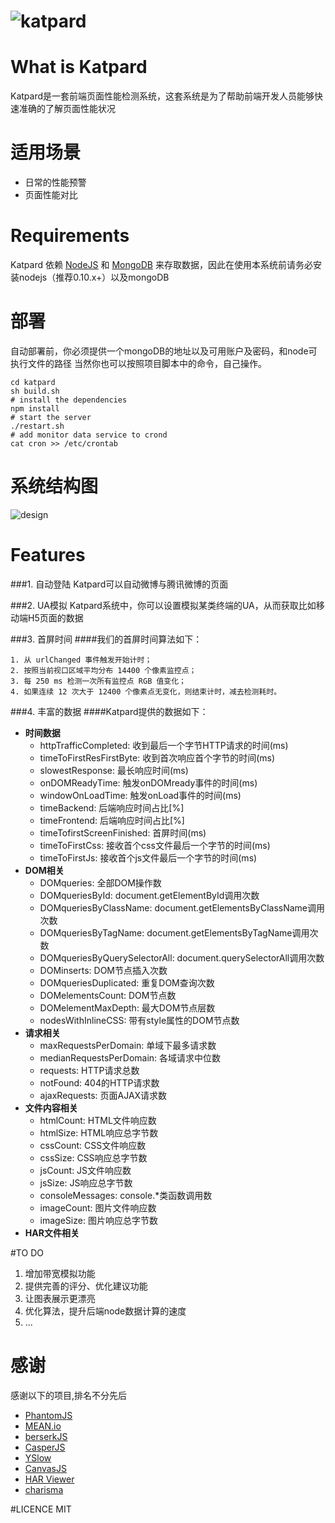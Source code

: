 ![katpard](http://ww2.sinaimg.cn/mw690/8fd2dbb4jw1eio4kpbe68j203k01ea9v.jpg)
===========
# What is Katpard
Katpard是一套前端页面性能检测系统，这套系统是为了帮助前端开发人员能够快速准确的了解页面性能状况

# 适用场景
* 日常的性能预警
* 页面性能对比

# Requirements
Katpard 依赖 [NodeJS](http://nodejs.org) 和 [MongoDB](http://www.mongodb.org/) 来存取数据，因此在使用本系统前请务必安装nodejs（推荐0.10.x+）以及mongoDB


# 部署
自动部署前，你必须提供一个mongoDB的地址以及可用账户及密码，和node可执行文件的路径
当然你也可以按照项目脚本中的命令，自己操作。

```shell
cd katpard
sh build.sh
# install the dependencies
npm install
# start the server
./restart.sh
# add monitor data service to crond
cat cron >> /etc/crontab
```

# 系统结构图
![design](http://ww3.sinaimg.cn/mw690/8fd2dbb4jw1eio4hzcaasj20go07hgmc.jpg)

# Features
###1. 自动登陆
Katpard可以自动微博与腾讯微博的页面

###2. UA模拟
Katpard系统中，你可以设置模拟某类终端的UA，从而获取比如移动端H5页面的数据

###3. 首屏时间
####我们的首屏时间算法如下：

    1. 从 urlChanged 事件触发开始计时；
    2. 按照当前视口区域平均分布 14400 个像素监控点；
    3. 每 250 ms 检测一次所有监控点 RGB 值变化；
    4. 如果连续 12 次大于 12400 个像素点无变化，则结束计时，减去检测耗时。
       
###4. 丰富的数据
####Katpard提供的数据如下：
* **时间数据**
    * httpTrafficCompleted: 收到最后一个字节HTTP请求的时间(ms)
    * timeToFirstResFirstByte: 收到首次响应首个字节的时间(ms)
    * slowestResponse: 最长响应时间(ms)
    * onDOMReadyTime: 触发onDOMready事件的时间(ms)
    * windowOnLoadTime: 触发onLoad事件的时间(ms)
    * timeBackend: 后端响应时间占比[%]
    * timeFrontend: 后端响应时间占比[%]
    * timeTofirstScreenFinished: 首屏时间(ms)
    * timeToFirstCss: 接收首个css文件最后一个字节的时间(ms)
    * timeToFirstJs: 接收首个js文件最后一个字节的时间(ms)
* **DOM相关**
    * DOMqueries: 全部DOM操作数
    * DOMqueriesById: document.getElementById调用次数
    * DOMqueriesByClassName: document.getElementsByClassName调用次数
    * DOMqueriesByTagName: document.getElementsByTagName调用次数
    * DOMqueriesByQuerySelectorAll: document.querySelectorAll调用次数
    * DOMinserts: DOM节点插入次数
    * DOMqueriesDuplicated: 重复DOM查询次数
    * DOMelementsCount: DOM节点数
    * DOMelementMaxDepth: 最大DOM节点层数
    * nodesWithInlineCSS: 带有style属性的DOM节点数
* **请求相关**
    * maxRequestsPerDomain: 单域下最多请求数
    * medianRequestsPerDomain: 各域请求中位数
    * requests: HTTP请求总数
    * notFound: 404的HTTP请求数
    * ajaxRequests: 页面AJAX请求数
* **文件内容相关**
    * htmlCount: HTML文件响应数
    * htmlSize: HTML响应总字节数
    * cssCount: CSS文件响应数
    * cssSize: CSS响应总字节数
    * jsCount: JS文件响应数
    * jsSize: JS响应总字节数
    * consoleMessages: console.*类函数调用数
    * imageCount: 图片文件响应数
    * imageSize: 图片响应总字节数
* **HAR文件相关**

#TO DO

1. 增加带宽模拟功能
2. 提供完善的评分、优化建议功能
3. 让图表展示更漂亮
4. 优化算法，提升后端node数据计算的速度
5. ...

# 感谢
感谢以下的项目,排名不分先后

* [PhantomJS](https://github.com/ariya/phantomjs)
* [MEAN.io](https://github.com/linnovate/mean)
* [berserkJS](https://github.com/tapir-dream/berserkJS)
* [CasperJS](https://github.com/n1k0/casperjs)
* [YSlow](https://github.com/marcelduran/yslow)
* [CanvasJS](http://canvasjs.com/)
* [HAR Viewer](https://github.com/janodvarko/harviewer)
* [charisma](https://github.com/usmanhalalit/charisma)


#LICENCE
MIT
